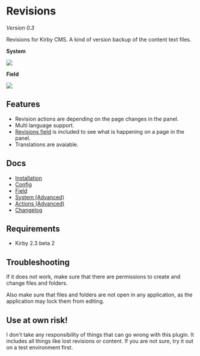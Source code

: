 # Revisions

*Version 0.3*

Revisions for Kirby CMS. A kind of version backup of the content text files.

**System**

![](https://raw.githubusercontent.com/jenstornell/kirby-revisions/master/docs/system.png)

**Field**

![](https://raw.githubusercontent.com/jenstornell/kirby-revisions/master/docs/field.png)

## Features

- Revision actions are depending on the page changes in the panel.
- Multi language support.
- [Revisions field](https://github.com/jenstornell/kirby-revisions/blob/master/docs/FIELD.md) is included to see what is happening on a page in the panel.
- Translations are avaiable.

## Docs

- [Installation](https://github.com/jenstornell/kirby-revisions/blob/master/docs/INSTALL.md)
- [Config](https://github.com/jenstornell/kirby-revisions/blob/master/docs/CONFIG.md)
- [Field](https://github.com/jenstornell/kirby-revisions/blob/master/docs/FIELD.md)
- [System (Advanced)](https://github.com/jenstornell/kirby-revisions/blob/master/docs/SYSTEM.md)
- [Actions (Advanced)](https://github.com/jenstornell/kirby-revisions/blob/master/docs/ACTIONS.md)
- [Changelog](https://github.com/jenstornell/kirby-revisions/blob/master/docs/CHANGELOG.md)

## Requirements

- Kirby 2.3 beta 2

## Troubleshooting

If it does not work, make sure that there are permissions to create and change files and folders.

Also make sure that files and folders are not open in any application, as the application may lock them from editing.

## Use at own risk!

I don't take any responsibility of things that can go wrong with this plugin. It includes all things like lost revisions or content. If you are not sure, try it out on a test environment first.